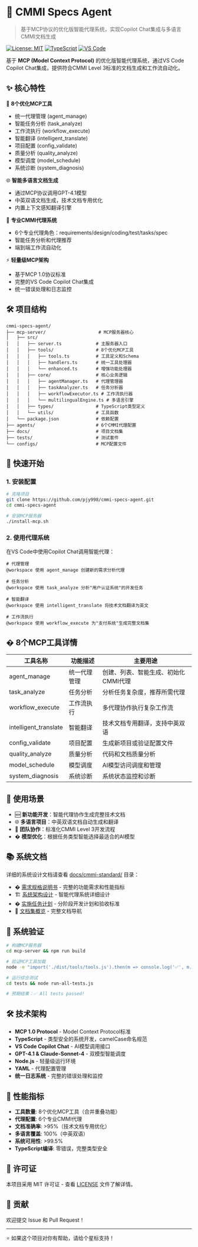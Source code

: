 # 🚀 CMMI Specs Agent

> 基于MCP协议的优化版智能代理系统，实现Copilot Chat集成与多语言CMMI文档生成

[![License: MIT](https://img.shields.io/badge/License-MIT-yellow.svg)](https://opensource.org/licenses/MIT)
[![TypeScript](https://img.shields.io/badge/TypeScript-007ACC?logo=typescript&logoColor=white)](https://www.typescriptlang.org/)
[![VS Code](https://img.shields.io/badge/VS%20Code-007ACC?logo=visual-studio-code&logoColor=white)](https://code.visualstudio.com/)

基于 **MCP (Model Context Protocol)** 的优化版智能代理系统，通过VS Code Copilot Chat集成，提供符合CMMI Level 3标准的文档生成和工作流自动化。

## ✨ 核心特性

🎯 **8个优化MCP工具**

- 统一代理管理 (agent_manage)
- 智能任务分析 (task_analyze)
- 工作流执行 (workflow_execute)
- 智能翻译 (intelligent_translate)
- 项目配置 (config_validate)
- 质量分析 (quality_analyze)
- 模型调度 (model_schedule)
- 系统诊断 (system_diagnosis)

🌐 **智能多语言文档生成**

- 通过MCP协议调用GPT-4.1模型
- 中英双语文档生成，技术文档专用优化
- 内置上下文感知翻译引擎

🤖 **专业CMMI代理系统**

- 6个专业代理角色：requirements/design/coding/test/tasks/spec
- 智能任务分析和代理推荐
- 端到端工作流自动化

⚡ **轻量级MCP架构**

- 基于MCP 1.0协议标准
- 完整的VS Code Copilot Chat集成
- 统一错误处理和日志监控

## 🛠️ 项目结构

```text
cmmi-specs-agent/
├── mcp-server/                    # MCP服务器核心
│   ├── src/
│   │   ├── server.ts             # 主服务器入口 
│   │   ├── tools/                # 8个优化MCP工具
│   │   │   ├── tools.ts          # 工具定义和Schema
│   │   │   ├── handlers.ts       # 统一工具处理器
│   │   │   └── enhanced.ts       # 增强功能处理器
│   │   ├── core/                 # 核心业务逻辑
│   │   │   ├── agentManager.ts   # 代理管理器
│   │   │   ├── taskAnalyzer.ts   # 任务分析器
│   │   │   ├── workflowExecutor.ts # 工作流执行器
│   │   │   └── multilingualEngine.ts # 多语言引擎
│   │   ├── types/                # TypeScript类型定义
│   │   └── utils/                # 工具函数
│   └── package.json              # 依赖配置
├── agents/                       # 6个CMMI代理配置
├── docs/                         # 项目文档集
├── tests/                        # 测试套件
└── configs/                      # MCP配置文件
```

## 🚀 快速开始

### 1. 安装配置

```bash
# 克隆项目
git clone https://github.com/pjy998/cmmi-specs-agent.git
cd cmmi-specs-agent

# 安装MCP服务器
./install-mcp.sh
```

### 2. 使用代理系统

在VS Code中使用Copilot Chat调用智能代理：

```text
# 代理管理
@workspace 使用 agent_manage 创建新的需求分析代理

# 任务分析
@workspace 使用 task_analyze 分析"用户认证系统"的开发任务

# 智能翻译
@workspace 使用 intelligent_translate 将技术文档翻译为英文

# 工作流执行
@workspace 使用 workflow_execute 为"支付系统"生成完整文档集
```

## � 8个MCP工具详情

| 工具名称 | 功能描述 | 主要用途 |
|----------|----------|----------|
| agent_manage | 统一代理管理 | 创建、列表、智能生成、初始化CMMI代理 |
| task_analyze | 任务分析 | 分析任务复杂度，推荐所需代理 |
| workflow_execute | 工作流执行 | 多代理协作执行复杂工作流 |
| intelligent_translate | 智能翻译 | 技术文档专用翻译，支持中英双语 |
| config_validate | 项目配置 | 生成新项目或验证配置文件 |
| quality_analyze | 质量分析 | 代码和文档质量分析 |
| model_schedule | 模型调度 | AI模型访问调度和管理 |
| system_diagnosis | 系统诊断 | 系统状态监控和诊断 |

## 🎯 使用场景

- 🆕 **新功能开发**：智能代理协作生成完整技术文档
- 🌐 **多语言项目**：中英双语文档自动生成和翻译
- 👥 **团队协作**：标准化CMMI Level 3开发流程
- � **模型优化**：根据任务类型智能选择最适合的AI模型

## 📚 系统文档

详细的系统设计文档请查看 [docs/cmmi-standard/](./docs/cmmi-standard/) 目录：

- � [需求规格说明书](./docs/cmmi-standard/requirements.md) - 完整的功能需求和性能指标
- 🏗️ [系统架构设计](./docs/cmmi-standard/design.md) - 智能代理系统详细设计
- � [实施任务计划](./docs/cmmi-standard/tasks.md) - 分阶段开发计划和验收标准
- 📖 [文档集概览](./docs/cmmi-standard/README.md) - 完整文档导航

## 🧪 系统验证

```bash
# 构建MCP服务器
cd mcp-server && npm run build

# 验证MCP工具加载
node -e "import('./dist/tools/tools.js').then(m => console.log('✅', m.mcpTools.length, 'tools loaded'))"

# 运行综合测试
cd tests && node run-all-tests.js

# 预期结果：✅ All tests passed!
```

## 🛠️ 技术架构

- **MCP 1.0 Protocol** - Model Context Protocol标准
- **TypeScript** - 类型安全的系统开发，camelCase命名规范
- **VS Code Copilot Chat** - AI模型调用接口
- **GPT-4.1 & Claude-Sonnet-4** - 双模型智能调度
- **Node.js** - 轻量级运行环境
- **YAML** - 代理配置管理
- **统一日志系统** - 完整的错误处理和监控

## 🚀 性能指标

- **工具数量**: 8个优化MCP工具（合并重叠功能）
- **代理配置**: 6个专业CMMI代理
- **文档准确率**: >95%（技术文档专用优化）
- **多语言覆盖**: 100%（中英双语）
- **系统可用性**: >99.5%
- **TypeScript编译**: 零错误，完整类型安全

## 📄 许可证

本项目采用 MIT 许可证 - 查看 [LICENSE](LICENSE) 文件了解详情。

## 🤝 贡献

欢迎提交 Issue 和 Pull Request！

---

⭐ 如果这个项目对你有帮助，请给个星标支持！

